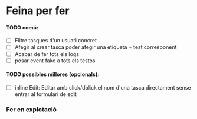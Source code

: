 # Feina per fer

#### TODO comú:
- [ ] Filtre tasques d'un usuari concret
- [ ] Afegir al crear tasca poder afegir una etiqueta + test corresponent
- [ ] Acabar de fer tots els logs
- [ ] posar event fake a tots els testos
#### TODO possibles millores (opcionals):
- [ ] inline Edit: Editar amb click/dblick el nom d'una tasca directament sense entrar al formulari de edit

### Fer en explotació